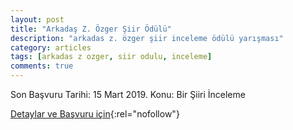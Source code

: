```yaml
---
layout: post
title: "Arkadaş Z. Özger Şiir Ödülü"
description: "arkadas z. özger şiir inceleme ödülü yarışması"
category: articles
tags: [arkadas z ozger, siir odulu, inceleme]
comments: true
---
```


Son Başvuru Tarihi: 15 Mart 2019.
Konu: Bir Şiiri İnceleme

[Detaylar ve Başvuru için](https://karmaturkiye.com/arkadas-z-ozger-siir-odulu-2019-basvurulari-basladi/){:rel="nofollow"}